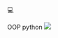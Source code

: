 
💻 

OOP python
![](https://img.shields.io/badge/Python-14354C?style=for-the-badge&logo=python&logoColor=white)




